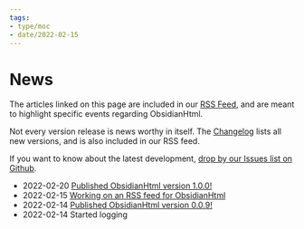 ```yaml
---
tags:
- type/moc
- date/2022-02-15
---
```

   
# News   
The articles linked on this page are included in our [RSS Feed](./Configurations/RSS%20Feed.md), and are meant to highlight specific events regarding ObsidianHtml.    
   
Not every version release is news worthy in itself. The [Changelog](./Changelog/Changelog.md) lists all new versions, and is also included in our RSS feed.   
   
If you want to know about the latest development, [drop by our Issues list on Github](https://github.com/obsidian-html/obsidian-html/issues).   
   
   
- 2022-02-20 [Published ObsidianHtml version 1.0.0!](./Log/Published%20ObsidianHtml%20version%201.0.0%21.md)   
- 2022-02-15 [Working on an RSS feed for ObsidianHtml](./Log/Working%20on%20an%20RSS%20feed%20for%20ObsidianHtml.md)   
- 2022-02-14 [Published ObsidianHtml version 0.0.9!](./Log/Published%20ObsidianHtml%20version%200.0.9%21.md)    
- 2022-02-14 Started logging